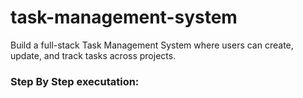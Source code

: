 # task-management-system
Build a full-stack Task Management System where users can create, update, and track tasks across projects.

### Step By Step executation:
